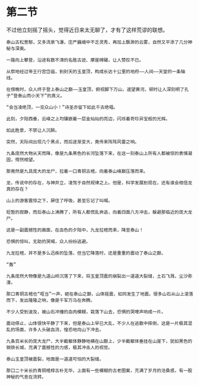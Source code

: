 # 第二节

不过他立刻摇了摇头，觉得近日来太无聊了，才有了这样荒谬的联想。

    泰山古松葱郁，又多流泉飞瀑，庄严巍峨中不乏灵秀，再加上飘渺的云雾，自然又平添了几分神秘与深奥。

    一路向上攀登，沿途有数不清的名胜古迹、摩崖碑碣，让人赞叹不已。

    从祭地经过帝王行宫岱庙，到封天的玉皇顶，构成长达十公里的地府——人间——天堂的一条轴线。

    在傍晚时，众人终于登上泰山之巅——玉皇顶，俯视脚下万山，遥望黄河，顿时让人深刻明了孔子“登泰山而小天下”的真义。

    “会当凌绝顶，一览众山小！”诗圣亦留下如此千古绝唱。

    此刻，夕阳西垂，云峰之上均镶嵌着一层金灿灿的亮边，闪烁着奇珍异宝般的光辉。

    如此胜景，不禁让人沉醉。

    突然，天际间出现几个黑点，而后逐渐变大，竟传来阵阵风雷之响。

    九条庞然大物从天而降，像是九条黑色的长河坠落下来，在这一刻泰山上所有人都被惊的表情凝固，愕然相望。

    那竟然是九具庞大的龙尸，拉着一口青铜古棺，向着泰山峰巅压落而来。

    龙，传说中的存在，与神并立，凌驾于自然规律之上。但是，科学发展到现在，还有谁会相信龙真的存在？

    山上的游客震惊之下，屏住了呼吸，甚至忘记了叫喊。

    短暂的寂静，而后泰山上沸腾了，所有人都慌乱奔逃，向着四面八方冲去，躲避那临近的庞大龙尸。

    这是一副震撼性的画面，在血色的夕阳中，九龙拉棺而来，降至泰山！

    恐惧的惊叫，无助的哭喊，众人纷纷逃避。

    九龙拉棺，并不是多么迅疾的坠落，但当它降落时，还是重重的震动了泰山之巅。

    “轰”

    九条庞然大物像是九道山岭沉落了下来，将玉皇顶震的崩裂出一道道大裂缝，土石飞溅，尘沙弥漫。

    那口青铜古棺也“哐当”一声，砸在泰山之巅，山体摇震，如同发生了地震。很多山石从山上滚落而下，发出隆隆之响，像是千军万马在奔腾。

    不少人受到波及，被山石冲撞的血肉模糊，栽落下山去，恐惧的哭嚎声响成一片。

    震动停止，山体很快平静了下来，但是泰山上早已大乱，不少人在逃散中摔倒，这是一片极其混乱的场面，许多人头破血流，惶恐地向山下冲去。

    九条百米长的庞大龙尸，大半截躯体静静地横在山巅上，少半截躯体垂挂在山崖下，犹如黑色的钢铁长城，充满了震撼性的力感，极其冲击人的视觉。

    泰山玉皇顶被震裂，地面是一道道可怕的大裂缝。

    那口二十米长的青铜棺椁古朴无华，上面有一些模糊的古老图案，充满了岁月的沧桑感，有一股神秘的气息在流转。